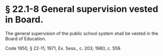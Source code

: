 # § 22.1-8 General supervision vested in Board.

<p>The general supervision of the public school system shall be vested in the Board of Education.</p><p>Code 1950, § 22-11; 1971, Ex. Sess., c. 203; 1980, c. 559.</p>